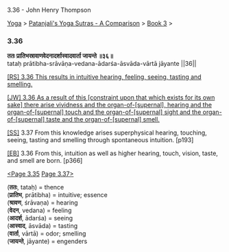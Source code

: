3.36 - John Henry Thompson 

[Yoga](../../../yoga.md)‎ > ‎[Patanjali's Yoga Sutras - A Comparison](../../patanjani.md)‎ > ‎[Book 3](../book-3.md)‎ > ‎

### 3.36

**ततः प्रातिभस्रावाणवेदनादर्शास्वादवार्ता जायन्ते ॥३६॥**  
tataḥ prātibha-srāvāṇa-vedana-ādarśa-āsvāda-vārtā jāyante ||36||  
  
  
[\[RS\] 3.36 This results in intuitive hearing, feeling, seeing, tasting and smelling.](http://www.ashtangayoga.info/philosophy/yoga-sutra-patanjali/chapter-3/item/tatah-pratibha-sravana-vedana-adarsha-asvada/)  
  
[\[JW\] 3.36 As a result of this \[constraint upon that which exists for its own sake\] there arise vividness and the organ-of-\[supernal\], hearing and the organ-of-\[supernal\] touch and the organ-of-\[supernal\] sight and the organ-of-\[supernal\] taste and the organ-of-\[supernal\] smell.](http://books.google.com/books?id=YzFImjtOxUwC&pg=PA265&ci=66%2C159%2C765%2C143&source=bookclip)  
  
[\[SS\]](http://www.amazon.com/Yoga-Sutras-Patanjali-Commentary-Satchidananda/dp/0932040381) 3.37 From this knowledge arises superphysical hearing, touching, seeing, tasting and smelling through spontaneous intuition. \[p193\]  
  
[\[EB\]](http://www.amazon.com/Yoga-Sutras-Patanjali-Translation-Commentary/dp/0865477361/ref=sr_1_1?ie=UTF8&s=books&qid=1250508322&sr=1-1) 3.36 From this, intuition as well as higher hearing, touch, vision, taste, and smell are born. \[p366\]  
  
  
[<Page 3.35](335.md)  [Page 3.37>](337.md)  

(**ततः**, tataḥ) = thence  
(**प्रातिभ**, prātibha) = intuitive; essence  
(**श्रावण**, śrāvaṇa) = hearing  
(**वेदन**, vedana) = feeling  
(**आदर्श**, ādarśa) = seeing  
(**आस्वाद**, āsvāda) = tasting  
(**वार्ता**, vārtā) = odor; smelling  
(**जायन्ते**, jāyante) = engenders

